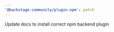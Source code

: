 ```yaml
---
'@backstage-community/plugin-npm': patch
---
```


Update docs to install correct npm backend plugin
